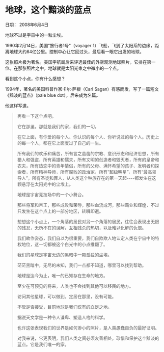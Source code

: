 # 地球，这个黯淡的蓝点

日期： 2008年6月4日

地球不过是宇宙中的一粒尘埃。

1990年2月14日，美国"旅行者1号"（voyager 1）飞船，飞到了太阳系的边缘，距离地球大约64亿公里。控制中心让它回过头，最后看一眼它出发的地球。

这张照片极为著名。美国宇航局后来评选最佳的外空观测地球照片，它排在第一位。在那张照片之中，地球就是太阳光束之中微小的一个点。

看到这个小点，你有什么感想？

1994年，著名的美国科普作家卡尔·萨根（Carl Sagan）有感而发，写了一篇短文《黯淡的蓝点》（pale blue dot），后来成为名篇。

他这样写道。

> 再看一下这个点吧。
>
> 它在那里。那就是我们的家，我们的一切。
>
> 在它上面，有你爱的每个人、你认识的每个人、你听说过的每个人。历史上的每一个人，都在它上面度过了自己的一生。
>
> 所有我们的欢乐和痛苦，所有言之凿凿的宗教、意识形态和经济思想，所有猎人和强盗，所有英雄和懦夫，所有文明的创造者和毁灭者，所有的皇帝和农夫，所有热恋中的青年情侣，所有的父母、满怀希望的孩子、发明者和探索者，所有精神导师，所有腐败的政治家，所有“超级明星”，所有“最高领导人”，所有圣徒和罪人，从人类这个种族存在的第一天起----都发生在这颗悬浮在太阳光中的尘埃上。
>
> 地球是宇宙竞技场中的一个小舞台。
>
> 那些将军和帝王，那些成败和荣辱，那些血流成河，那些霸业和辉煌，不过只发生在这个点上的一部分地区，转瞬即逝。
>
> 想想这个小点上，一个角落的居民对另一个角落的居民，往往会表现出无限的残忍，无所不在的误解，互相残杀的热切，以及难以化解的仇恨。
>
> 我们故作姿态，我们自以为很重要，我们自欺欺人地认定人类在宇宙中的特权地位，这一切都被这个白光中的小点推翻了。
>
> 我们的星球是宇宙无边的黑暗中一颗孤独的尘埃。
>
> 茫茫黑暗中，无尽的未知，我们一点都不知道，哪里可以找到帮助。
>
> 地球是迄今为止，唯一的已知存在生命的地方。
>
> 至少在可预见的将来，人类也不会找到其他可以移民的地方。
>
> 访问其他星球，可以做到。定居在那里，没有可能。
>
> 不管是否接受，目前地球是我们仅有的立足之地。
>
> 据说天文学是一种令人谦卑、塑造人格的科学。
>
> 也许这张表现我们的世界是如何渺小的照片，是人类愚蠢自负的最好证明。
>
> 对我来说，它更表明，我们人类之间必须友善相处，珍惜和保护这个黯淡的蓝点。它是我们唯一的家。

